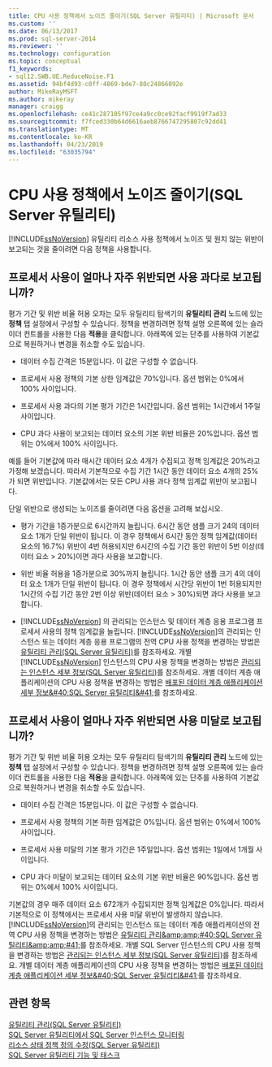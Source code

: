 ```yaml
---
title: CPU 사용 정책에서 노이즈 줄이기(SQL Server 유틸리티) | Microsoft 문서
ms.custom: ''
ms.date: 06/13/2017
ms.prod: sql-server-2014
ms.reviewer: ''
ms.technology: configuration
ms.topic: conceptual
f1_keywords:
- sql12.SWB.UE.ReduceNoise.F1
ms.assetid: 94bf4d93-c0ff-4869-bde7-80c24866092e
author: MikeRayMSFT
ms.author: mikeray
manager: craigg
ms.openlocfilehash: ce41c287105f97ce4a9cc0ce92facf9919f7ad33
ms.sourcegitcommit: f7fced330b64d6616aeb8766747295807c92dd41
ms.translationtype: MT
ms.contentlocale: ko-KR
ms.lasthandoff: 04/23/2019
ms.locfileid: "63035794"
---
```

# <a name="reduce-noise-in-cpu-utilization-policies-sql-server-utility"></a>CPU 사용 정책에서 노이즈 줄이기(SQL Server 유틸리티)
  [!INCLUDE[ssNoVersion](../../includes/ssnoversion-md.md)] 유틸리티 리소스 사용 정책에서 노이즈 및 원치 않는 위반이 보고되는 것을 줄이려면 다음 정책을 사용합니다.  
  
## <a name="how-frequently-should-processor-utilization-be-in-violation-before-it-is-reported-as-overutilized"></a>프로세서 사용이 얼마나 자주 위반되면 사용 과다로 보고됩니까?  
 평가 기간 및 위반 비율 허용 오차는 모두 유틸리티 탐색기의 **유틸리티 관리** 노드에 있는 **정책** 탭 설정에서 구성할 수 있습니다. 정책을 변경하려면 정책 설명 오른쪽에 있는 슬라이더 컨트롤을 사용한 다음 **적용**을 클릭합니다. 아래쪽에 있는 단추를 사용하여 기본값으로 복원하거나 변경을 취소할 수도 있습니다.  
  
-   데이터 수집 간격은 15분입니다. 이 값은 구성할 수 없습니다.  
  
-   프로세서 사용 정책의 기본 상한 임계값은 70%입니다. 옵션 범위는 0%에서 100% 사이입니다.  
  
-   프로세서 사용 과다의 기본 평가 기간은 1시간입니다. 옵션 범위는 1시간에서 1주일 사이입니다.  
  
-   CPU 과다 사용이 보고되는 데이터 요소의 기본 위반 비율은 20%입니다. 옵션 범위는 0%에서 100% 사이입니다.  
  
 예를 들어 기본값에 따라 매시간 데이터 요소 4개가 수집되고 정책 임계값은 20%라고 가정해 보겠습니다. 따라서 기본적으로 수집 기간 1시간 동안 데이터 요소 4개의 25%가 되면 위반입니다. 기본값에서는 모든 CPU 사용 과다 정책 임계값 위반이 보고됩니다.  
  
 단일 위반으로 생성되는 노이즈를 줄이려면 다음 옵션을 고려해 보십시오.  
  
-   평가 기간을 1증가분으로 6시간까지 늘립니다. 6시간 동안 샘플 크기 24의 데이터 요소 1개가 단일 위반이 됩니다. 이 경우 정책에서 6시간 동안 정책 임계값(데이터 요소의 16.7%) 위반이 4번 허용되지만 6시간의 수집 기간 동안 위반이 5번 이상(데이터 요소 > 20%)이면 과다 사용을 보고합니다.  
  
-   위반 비율 허용을 1증가분으로 30%까지 늘립니다. 1시간 동안 샘플 크기 4의 데이터 요소 1개가 단일 위반이 됩니다. 이 경우 정책에서 시간당 위반이 1번 허용되지만 1시간의 수집 기간 동안 2번 이상 위반(데이터 요소 > 30%)되면 과다 사용을 보고합니다.  
  
-   [!INCLUDE[ssNoVersion](../../includes/ssnoversion-md.md)] 의 관리되는 인스턴스 및 데이터 계층 응용 프로그램 프로세서 사용의 정책 임계값을 늘립니다. [!INCLUDE[ssNoVersion](../../includes/ssnoversion-md.md)]의 관리되는 인스턴스 또는 데이터 계층 응용 프로그램의 전역 CPU 사용 정책을 변경하는 방법은 [유틸리티 관리&#40;SQL Server 유틸리티&#41;](../../database-engine/utility-administration-sql-server-utility.md)를 참조하세요. 개별 [!INCLUDE[ssNoVersion](../../includes/ssnoversion-md.md)] 인스턴스의 CPU 사용 정책을 변경하는 방법은 [관리되는 인스턴스 세부 정보&#40;SQL Server 유틸리티&#41;](../../database-engine/managed-instance-details-sql-server-utility.md)를 참조하세요. 개별 데이터 계층 애플리케이션의 CPU 사용 정책을 변경하는 방법은 [배포된 데이터 계층 애플리케이션 세부 정보&amp;#40;SQL Server 유틸리티&amp;#41;](../../database-engine/deployed-data-tier-application-details-sql-server-utility.md)를 참조하세요.  
  
## <a name="how-frequently-should-processor-utilization-be-in-violation-before-it-is-reported-as-underutilized"></a>프로세서 사용이 얼마나 자주 위반되면 사용 미달로 보고됩니까?  
 평가 기간 및 위반 비율 허용 오차는 모두 유틸리티 탐색기의 **유틸리티 관리** 노드에 있는 **정책** 탭 설정에서 구성할 수 있습니다. 정책을 변경하려면 정책 설명 오른쪽에 있는 슬라이더 컨트롤을 사용한 다음 **적용**을 클릭합니다. 아래쪽에 있는 단추를 사용하여 기본값으로 복원하거나 변경을 취소할 수도 있습니다.  
  
-   데이터 수집 간격은 15분입니다. 이 값은 구성할 수 없습니다.  
  
-   프로세서 사용 정책의 기본 하한 임계값은 0%입니다. 옵션 범위는 0%에서 100% 사이입니다.  
  
-   프로세서 사용 미달의 기본 평가 기간은 1주일입니다. 옵션 범위는 1일에서 1개월 사이입니다.  
  
-   CPU 과다 미달이 보고되는 데이터 요소의 기본 위반 비율은 90%입니다. 옵션 범위는 0%에서 100% 사이입니다.  
  
 기본값의 경우 매주 데이터 요소 672개가 수집되지만 정책 임계값은 0%입니다. 따라서 기본적으로 이 정책에서는 프로세서 사용 미달 위반이 발생하지 않습니다. [!INCLUDE[ssNoVersion](../../includes/ssnoversion-md.md)]의 관리되는 인스턴스 또는 데이터 계층 애플리케이션의 전역 CPU 사용 정책을 변경하는 방법은 [유틸리티 관리&amp;amp;amp;#40;SQL Server 유틸리티&amp;amp;amp;#41;](../../database-engine/utility-administration-sql-server-utility.md)를 참조하세요. 개별 SQL Server 인스턴스의 CPU 사용 정책을 변경하는 방법은 [관리되는 인스턴스 세부 정보&#40;SQL Server 유틸리티&#41;](../../database-engine/managed-instance-details-sql-server-utility.md)를 참조하세요. 개별 데이터 계층 애플리케이션의 CPU 사용 정책을 변경하는 방법은 [배포된 데이터 계층 애플리케이션 세부 정보&amp;#40;SQL Server 유틸리티&amp;#41;](../../database-engine/deployed-data-tier-application-details-sql-server-utility.md)를 참조하세요.  
  
## <a name="see-also"></a>관련 항목  
 [유틸리티 관리&#40;SQL Server 유틸리티&#41;](../../database-engine/utility-administration-sql-server-utility.md)   
 [SQL Server 유틸리티에서 SQL Server 인스턴스 모니터링](monitor-instances-of-sql-server-in-the-sql-server-utility.md)   
 [리소스 상태 정책 정의 수정&#40;SQL Server 유틸리티&#41;](modify-a-resource-health-policy-definition-sql-server-utility.md)   
 [SQL Server 유틸리티 기능 및 태스크](sql-server-utility-features-and-tasks.md)  
  
  
